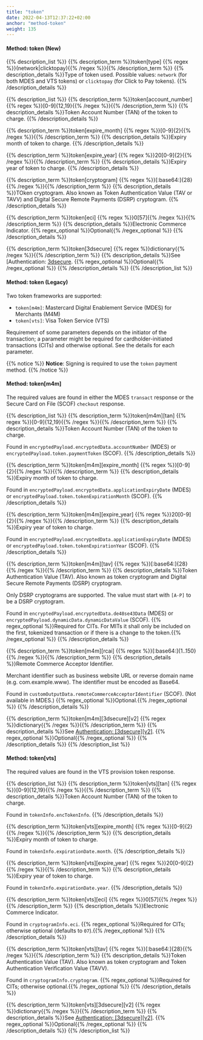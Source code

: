 ```yaml
---
title: "token"
date: 2022-04-13T12:37:22+02:00
anchor: "method-token"
weight: 135
---
```


#### Method: token (New)

{{% description_list %}}
{{% description_term %}}token[type] {{% regex %}}(network|clicktopay){{% /regex %}}{{% /description_term %}}
{{% description_details %}}Type of token used. Possible values: `network` (for both MDES and VTS tokens) or `clicktopay` (for Click to Pay tokens).
{{% /description_details %}}

{{% description_list %}}
{{% description_term %}}token[account_number] {{% regex %}}[0-9]{12,19}{{% /regex %}}{{% /description_term %}}
{{% description_details %}}Token Account Number (TAN) of the token to charge.
{{% /description_details %}}

{{% description_term %}}token[expire_month] {{% regex %}}[0-9]{2}{{% /regex %}}{{% /description_term %}}
{{% description_details %}}Expiry month of token to charge.
{{% /description_details %}}

{{% description_term %}}token[expire_year] {{% regex %}}20[0-9]{2}{{% /regex %}}{{% /description_term %}}
{{% description_details %}}Expiry year of token to charge.
{{% /description_details %}}

{{% description_term %}}token[cryptogram] {{% regex %}}[:base64:]{28}{{% /regex %}}{{% /description_term %}}
{{% description_details %}}TOken cryptogram. Also known as Token Authentication Value (TAV or TAVV) and Digital Secure Remote Payments (DSRP) cryptogram.
{{% /description_details %}}

{{% description_term %}}token[eci] {{% regex %}}0[57]{{% /regex %}}{{% /description_term %}}
{{% description_details %}}Electronic Commerce Indicator.
{{% regex_optional %}}Optional{{% /regex_optional %}}
{{% /description_details %}}

{{% description_term %}}token[3dsecure] {{% regex %}}dictionary{{% /regex %}}{{% /description_term %}}
{{% description_details %}}See [Authentication: [3dsecure](#authentication-3dsecure-v2).
{{% regex_optional %}}Optional{{% /regex_optional %}}
{{% /description_details %}}
{{% /description_list %}}

#### Method: token (Legacy)

Two token frameworks are supported:

* `token[m4m]`: Mastercard Digital Enablement Service (MDES) for Merchants (M4M)
* `token[vts]`: Visa Token Service (VTS)

Requirement of some parameters depends on the initiator of the transaction; a parameter might be required for cardholder-initiated transactions (CITs) and otherwise optional. See the details for each parameter.

{{% notice %}}
**Notice**: Signing is required to use the `token` payment method.
{{% /notice %}}

#### Method: token[m4m]

The required values are found in either the MDES `transact` response or the Secure Card on File (SCOF) `checkout` response.

{{% description_list %}}
{{% description_term %}}token[m4m][tan] {{% regex %}}[0-9]{12,19}{{% /regex %}}{{% /description_term %}}
{{% description_details %}}Token Account Number (TAN) of the token to charge.

Found in `encryptedPayload.encryptedData.accountNumber` (MDES) or `encryptedPayload.token.paymentToken` (SCOF).
{{% /description_details %}}

{{% description_term %}}token[m4m][expire_month] {{% regex %}}[0-9]{2}{{% /regex %}}{{% /description_term %}}
{{% description_details %}}Expiry month of token to charge.

Found in `encryptedPayload.encryptedData.applicationExpiryDate` (MDES) or `encryptedPayload.token.tokenExpirationMonth` (SCOF).
{{% /description_details %}}

{{% description_term %}}token[m4m][expire_year] {{% regex %}}20[0-9]{2}{{% /regex %}}{{% /description_term %}}
{{% description_details %}}Expiry year of token to charge.

Found in `encryptedPayload.encryptedData.applicationExpiryDate` (MDES) or `encryptedPayload.token.tokenExpirationYear` (SCOF).
{{% /description_details %}}

{{% description_term %}}token[m4m][tav] {{% regex %}}[:base64:]{28}{{% /regex %}}{{% /description_term %}}
{{% description_details %}}Token Authentication Value (TAV). Also known as token cryptogram and Digital Secure Remote Payments (DSRP) cryptogram.

Only DSRP cryptograms are supported. The value must start with `[A-P]` to be a DSRP cryptogram.

Found in `encryptedPayload.encryptedData.de48se43Data` (MDES) or `encryptedPayload.dynamicData.dynamicDataValue` (SCOF).
{{% regex_optional %}}Required for CITs. For MITs it shall only be included on the first, tokenized transaction or if there is a change to the token.{{% /regex_optional %}}
{{% /description_details %}}

{{% description_term %}}token[m4m][rcai] {{% regex %}}[:base64:]{1..150}{{% /regex %}}{{% /description_term %}}
{{% description_details %}}Remote Commerce Acceptor Identifier.

Merchant identifier such as business website URL or reverse domain name (e.g. com.example.www). The identifier must be encoded as Base64.

Found in `customOutputData.remoteCommerceAcceptorIdentifier` (SCOF). (Not available in MDES.)
{{% regex_optional %}}Optional.{{% /regex_optional %}}
{{% /description_details %}}

{{% description_term %}}token[m4m][3dsecure][v2] {{% regex %}}dictionary{{% /regex %}}{{% /description_term %}}
{{% description_details %}}See [Authentication: [3dsecure][v2]](#authentication-3dsecure-v2).
{{% regex_optional %}}Optional{{% /regex_optional %}}
{{% /description_details %}}
{{% /description_list %}}

#### Method: token[vts]

The required values are found in the VTS provision token response.

{{% description_list %}}
{{% description_term %}}token[vts][tan] {{% regex %}}[0-9]{12,19}{{% /regex %}}{{% /description_term %}}
{{% description_details %}}Token Account Number (TAN) of the token to charge.

Found in `tokenInfo.encTokenInfo`.
{{% /description_details %}}

{{% description_term %}}token[vts][expire_month] {{% regex %}}[0-9]{2}{{% /regex %}}{{% /description_term %}}
{{% description_details %}}Expiry month of token to charge.

Found in `tokenInfo.expirationDate.month`.
{{% /description_details %}}

{{% description_term %}}token[vts][expire_year] {{% regex %}}20[0-9]{2}{{% /regex %}}{{% /description_term %}}
{{% description_details %}}Expiry year of token to charge.

Found in `tokenInfo.expirationDate.year`.
{{% /description_details %}}

{{% description_term %}}token[vts][eci] {{% regex %}}0[57]{{% /regex %}}{{% /description_term %}}
{{% description_details %}}Electronic Commerce Indicator.

Found in `cryptogramInfo.eci`.
{{% regex_optional %}}Required for CITs; otherwise optional (defaults to `07`).{{% /regex_optional %}}
{{% /description_details %}}

{{% description_term %}}token[vts][tav] {{% regex %}}[:base64:]{28}{{% /regex %}}{{% /description_term %}}
{{% description_details %}}Token Authentication Value (TAV). Also known as token cryptogram and Token Authentication Verification Value (TAVV).

Found in `cryptogramInfo.cryptogram`.
{{% regex_optional %}}Required for CITs; otherwise optional.{{% /regex_optional %}}
{{% /description_details %}}

{{% description_term %}}token[vts][3dsecure][v2] {{% regex %}}dictionary{{% /regex %}}{{% /description_term %}}
{{% description_details %}}See [Authentication: [3dsecure][v2]](#authentication-3dsecure-v2).
{{% regex_optional %}}Optional{{% /regex_optional %}}
{{% /description_details %}}
{{% /description_list %}}
